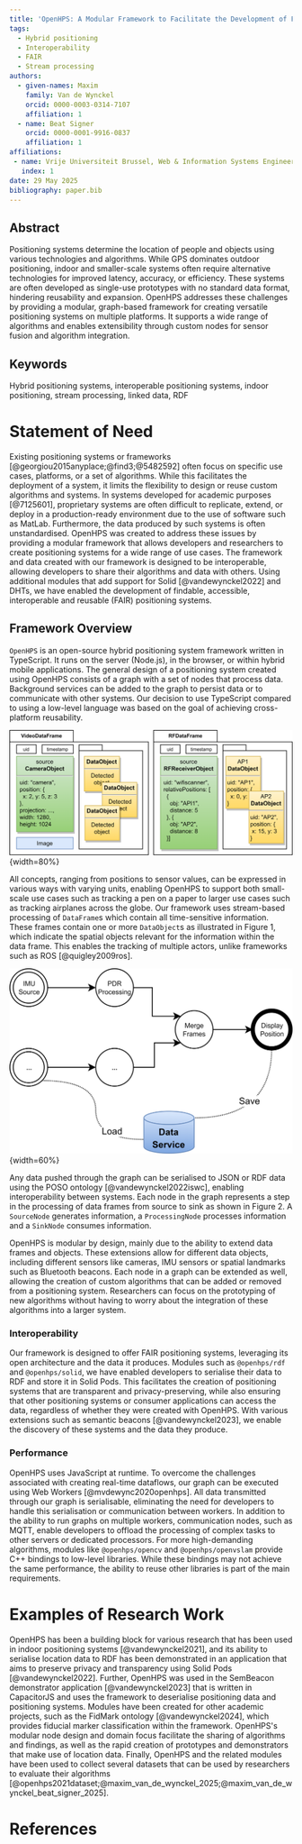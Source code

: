 ```yaml
---
title: 'OpenHPS: A Modular Framework to Facilitate the Development of FAIR Positioning Systems'
tags:
  - Hybrid positioning
  - Interoperability
  - FAIR
  - Stream processing
authors:
  - given-names: Maxim
    family: Van de Wynckel
    orcid: 0000-0003-0314-7107
    affiliation: 1
  - name: Beat Signer
    orcid: 0000-0001-9916-0837
    affiliation: 1
affiliations:
 - name: Vrije Universiteit Brussel, Web & Information Systems Engineering Lab, Brussels, Belgium
   index: 1
date: 29 May 2025
bibliography: paper.bib
---
```


## Abstract
Positioning systems determine the location of people and objects using various technologies and algorithms. While GPS dominates outdoor positioning, indoor and smaller-scale systems often require alternative technologies for improved latency, accuracy, or efficiency. These systems are often developed as single-use prototypes with no standard data format, hindering reusability and expansion. OpenHPS addresses these challenges by providing a modular, graph-based framework for creating versatile positioning systems on multiple platforms. It supports a wide range of algorithms and enables extensibility through custom nodes for sensor fusion and algorithm integration.

## Keywords
Hybrid positioning systems, interoperable positioning systems, indoor positioning, stream processing, linked data, RDF

# Statement of Need
Existing positioning systems or frameworks [@georgiou2015anyplace;@find3;@5482592] often focus on specific use cases, platforms, or a set of algorithms. While this facilitates the deployment of a system, it limits the flexibility to design or reuse custom algorithms and systems. In systems developed for academic purposes [@7125601], proprietary systems are often difficult to replicate, extend, or deploy in a production-ready environment due to the use of software such as MatLab. Furthermore, the data produced by such systems is often unstandardised. OpenHPS was created to address these issues by providing a modular framework that allows developers and researchers to create positioning systems for a wide range of use cases. The framework and data created with our framework is designed to be interoperable, allowing developers to share their algorithms and data with others. Using additional modules that add support for Solid [@vandewynckel2022] and DHTs, we have enabled the development of findable, accessible, interoperable and reusable (FAIR) positioning systems.

## Framework Overview
`OpenHPS` is an open-source hybrid positioning system framework written in TypeScript. It runs on the server (Node.js), in the browser, or within hybrid mobile applications. The general design of a positioning system created using OpenHPS consists of a graph with a set of nodes that process data. Background services can be added to the graph to persist data or to communicate with other systems. Our decision to use TypeScript compared to using a low-level language was based on the goal of achieving cross-platform reusability.

![`DataFrame`s and `DataObject`s](images/dataframe.png){width=80%}

All concepts, ranging from positions to sensor values, can be expressed in various ways with varying units, enabling OpenHPS to support both small-scale use cases such as tracking a pen on a paper to larger use cases such as tracking airplanes across the globe. Our framework uses stream-based processing of `DataFrame`s which contain all time-sensitive information. These frames contain one or more `DataObject`s as illustrated in Figure 1, which indicate the spatial objects relevant for the information within the data frame. This enables the tracking of multiple actors, unlike frameworks such as ROS [@quigley2009ros].

![OpenHPS graph of a positioning system](images/openhps-example-2.png){width=60%}

Any data pushed through the graph can be serialised to JSON or RDF data using the POSO ontology [@vandewynckel2022iswc], enabling interoperability between systems. Each node in the graph represents a step in the processing of data frames from source to sink as shown in Figure 2. A `SourceNode` generates information, a `ProcessingNode` processes information and a `SinkNode` consumes information.

OpenHPS is modular by design, mainly due to the ability to extend data frames and objects. These extensions allow for different data objects, including different sensors like cameras, IMU sensors or spatial landmarks such as Bluetooth beacons. Each node in a graph can be extended as well, allowing the creation of custom algorithms that can be added or removed from a positioning system. Researchers can focus on the prototyping of new algorithms without having to worry about the integration of these algorithms into a larger system.

### Interoperability
Our framework is designed to offer FAIR positioning systems, leveraging its open architecture and the data it produces. Modules such as `@openhps/rdf` and `@openhps/solid`, we have enabled developers to serialise their data to RDF and store it in Solid Pods. This facilitates the creation of positioning systems that are transparent and privacy-preserving, while also ensuring that other positioning systems or consumer applications can access the data, regardless of whether they were created with OpenHPS. With various extensions such as semantic beacons [@vandewynckel2023], we enable the discovery of these systems and the data they produce. 

### Performance
OpenHPS uses JavaScript at runtime. To overcome the challenges associated with creating real-time dataflows, our graph can be executed using Web Workers [@mvdewync2020openhps]. All data transmitted through our graph is serialisable, eliminating the need for developers to handle this serialisation or communication between workers. In addition to the ability to run graphs on multiple workers, communication nodes, such as MQTT, enable developers to offload the processing of complex tasks to other servers or dedicated processors. For more high-demanding algorithms, modules like `@openhps/opencv` and `@openhps/openvslam` provide C++ bindings to low-level libraries. While these bindings may not achieve the same performance, the ability to reuse other libraries is part of the main requirements.

# Examples of Research Work
OpenHPS has been a building block for various research that has been used in indoor positioning systems [@vandewynckel2021], and its ability to serialise location data to RDF has been demonstrated in an application that aims to preserve privacy and transparency using Solid Pods [@vandewynckel2022]. Further, OpenHPS was used in the SemBeacon demonstrator application [@vandewynckel2023] that is written in CapacitorJS and uses the framework to deserialise positioning data and positioning systems. Modules have been created for other academic projects, such as the FidMark ontology [@vandewynckel2024], which provides fiducial marker classification within the framework. OpenHPS's modular node design and domain focus facilitate the sharing of algorithms and findings, as well as the rapid creation of prototypes and demonstrators that make use of location data. Finally, OpenHPS and the related modules have been used to collect several datasets that can be used by researchers to evaluate their algorithms [@openhps2021dataset;@maxim_van_de_wynckel_2025;@maxim_van_de_wynckel_beat_signer_2025]. 

# References
